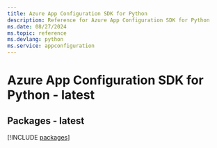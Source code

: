 ```yaml
---
title: Azure App Configuration SDK for Python
description: Reference for Azure App Configuration SDK for Python
ms.date: 08/27/2024
ms.topic: reference
ms.devlang: python
ms.service: appconfiguration
---
```

# Azure App Configuration SDK for Python - latest
## Packages - latest
[!INCLUDE [packages](app-configuration-index.md)]